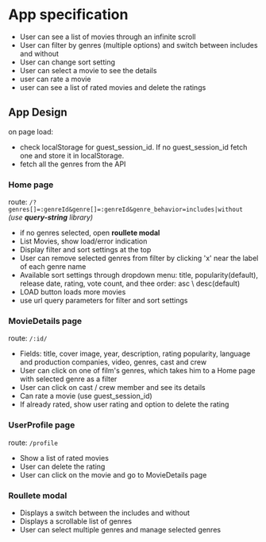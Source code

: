 # App specification

- User can see a list of movies through an infinite scroll
- User can filter by genres (multiple options) and switch between includes and without
- User can change sort setting
- User can select a movie to see the details
- user can rate a movie
- user can see a list of rated movies and delete the ratings

## App Design

on page load:

- check localStorage for guest_session_id. If no guest_session_id fetch one and store it in localStorage.
- fetch all the genres from the API

### Home page

route: `/?genres[]=:genreId&genre[]=:genreId&genre_behavior=includes|without` _(use **query-string** library)_

- if no genres selected, open **roullete modal**
- List Movies, show load/error indication
- Display filter and sort settings at the top
- User can remove selected genres from filter by clicking 'x' near the label of each genre name
- Available sort settings through dropdown menu: title, popularity(default), release date, rating, vote count, and thee order: asc \ desc(default)
- LOAD button loads more movies
- use url query parameters for filter and sort settings

### MovieDetails page

route: `/:id/`

- Fields: title, cover image, year, description, rating popularity, language and production companies, video, genres, cast and crew
- User can click on one of film's genres, which takes him to a Home page with selected genre as a filter
- User can click on cast / crew member and see its details
- Can rate a movie (use guest_session_id)
- If already rated, show user rating and option to delete the rating

### UserProfile page

route: `/profile`

- Show a list of rated movies
- User can delete the rating
- User can click on the movie and go to MovieDetails page

### Roullete modal

- Displays a switch between the includes and without
- Displays a scrollable list of genres
- User can select multiple genres and manage selected genres
